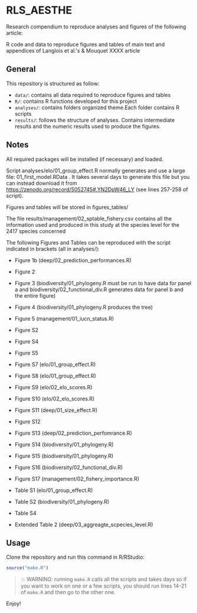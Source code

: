 # RLS_AESTHE

Research compendium to reproduce analyses and figures of the following article:

R code and data to reproduce figures and tables of main text and appendices of Langlois et al.'s &amp; Mouquet XXXX article 

## General

This repository is structured as follow:

- `data/`: contains all data required to reproduce figures and tables
- `R/`: contains R functions developed for this project
- `analyses/`: contains folders organized theme.Each folder contains R scripts
- `results/`: follows the structure of analyses. Contains intermediate results and the numeric results used to produce the figures.
    

## Notes

All required packages will be installed (if necessary) and loaded.

Script analyses/elo/01_group_effect.R normally generates and use a large file: 01_first_model.RData . It takes several days to generate this file but you can instead download it from https://zenodo.org/record/5052745#.YN2DpW46_LY (see lines 257-258 of script).
      
Figures and tables will be stored in figures_tables/
    
The file results/management/02_sptable_fishery.csv contains all the information used and produced in this study at the species level for the 2417 species concerned
    
The following Figures and Tables can be reproduced with the script indicated in brackets (all in analyses/):
    
- Figure 1b (deep/02_prediction_performances.R)
- Figure 2
- Figure 3 (biodiversity/01_phylogeny.R must be run to have data for panel a and biodiversity/02_functional_div.R generates data for panel b and the entire figure)
- Figure 4 (biodiversity/01_phylogeny.R produces the tree)
- Figure 5 (management/01_iucn_status.R)

- Figure S2
- Figure S4
- Figure S5
- Figure S7  (elo/01_group_effect.R)
- Figure S8  (elo/01_group_effect.R)
- Figure S9  (elo/02_elo_scores.R)
- Figure S10 (elo/02_elo_scores.R)
- Figure S11 (deep/01_size_effect.R)
- Figure S12
- Figure S13 (deep/02_prediction_perfomrance.R)
- Figure S14 (biodiversity/01_phylogeny.R)
- Figure S15 (biodiversity/01_phylogeny.R)
- Figure S16 (biodiversity/02_functional_div.R)
- Figure S17 (management/02_fishery_importance.R)
      
- Table S1 (elo/01_group_effect.R)
- Table S2 (biodiversity/01_phylogeny.R)
- Table S4

- Extended Table 2 (deep/03_aggreagte_scpecies_level.R)

## Usage

Clone the repository and run this command in R/RStudio:

```r 
source("make.R")
```

> :boom: WARNING: running `make.R` calls all the scripts and takes days so if you want to work on one or a few scripts, you should run lines 14-21 of `make.R` and then go to the other one.

Enjoy!



